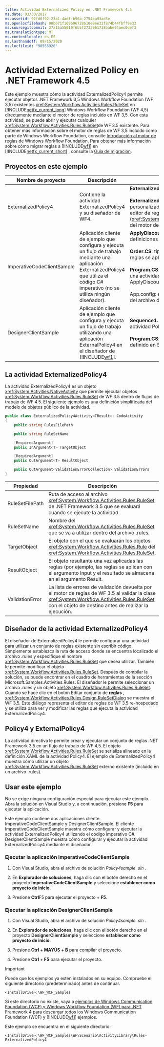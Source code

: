 ```yaml
---
title: Actividad Externalized Policy en .NET Framework 4.5
ms.date: 03/30/2017
ms.assetid: 92fd6f92-23a1-4adf-b96a-2754ea93ad3e
ms.openlocfilehash: 00b671f169696728610e8ee32f874b44fbff9e33
ms.sourcegitcommit: 27a15a55019f6b5f2733961738babe94aec0def3
ms.translationtype: MT
ms.contentlocale: es-ES
ms.lasthandoff: 09/15/2020
ms.locfileid: "90556920"
---
```

# <a name="externalized-policy-activity-in-net-framework-45"></a>Actividad Externalized Policy en .NET Framework 4.5

Este ejemplo muestra cómo la actividad ExternalizedPolicy4 permite ejecutar objetos .NET Framework 3,5 Windows Workflow Foundation (WF 3,5) existentes <xref:System.Workflow.Activities.Rules.RuleSet> en [!INCLUDE[netfx_current_long](../../../../includes/netfx-current-long-md.md)] Windows Workflow Foundation (WF 4,5) directamente mediante el motor de reglas incluido en WF 3,5. Con esta actividad, se puede abrir y ejecutar cualquier <xref:System.Workflow.Activities.Rules.RuleSet>de WF 3.5 existente. Para obtener más información sobre el motor de reglas de WF 3,5 incluido como parte de Windows Workflow Foundation, consulte [Introducción al motor de reglas de Windows Workflow Foundation](/previous-versions/dotnet/articles/aa480193(v=msdn.10)). Para obtener más información sobre cómo migrar reglas a [!INCLUDE[wf1](../../../../includes/wf1-md.md)] en [!INCLUDE[netfx_current_short](../../../../includes/netfx-current-short-md.md)] , consulte la [Guía de migración](../migration-guidance.md).

## <a name="projects-in-this-sample"></a>Proyectos en este ejemplo

|Nombre de proyecto|Descripción|Archivos principales|
|-|-|-|
|ExternalizedPolicy4|Contiene la actividad ExternalizedPolicy4 y su diseñador de WF4.|**ExternalizedPolicy4.CS**: definición de la actividad.<br /><br /> **ExternalizedPolicy4Designer. Xaml**: diseñador personalizado para la actividad ExternalizedPolicy4. Utiliza el editor de reglas (<xref:System.Workflow.Activities.Rules.Design.RuleSetDialog>) del motor de reglas de WF 3.5.|
|ImperativeCodeClientSample|Aplicación cliente de ejemplo que configura y ejecuta un flujo de trabajo mediante una aplicación ExternalizedPolicy4 que utiliza el código C# imperativo (no se utiliza ningún diseñador).|**ApplyDiscount. rules**: archivo con [!INCLUDE[wf1](../../../../includes/wf1-md.md)] definiciones de reglas.<br /><br /> **Order.CS**: tipo que representa un pedido de cliente. Las reglas se aplican a los objetos de este tipo.<br /><br /> **Program.CS**: configura y ejecuta un flujo de trabajo que tiene una actividad Policy4 para aplicar reglas definidas en ApplyDiscount. rules a instancias de objetos order.<br /><br /> App.config: el archivo de configuración con la ruta de acceso del archivo de reglas.|
|DesignerClientSample|Aplicación cliente de ejemplo que configura y ejecuta un flujo de trabajo utilizando una aplicación ExternalPolicy4 en el diseñador de [!INCLUDE[wf1](../../../../includes/wf1-md.md)].|**Sequence1. Xaml**: flujo de trabajo secuencial que utiliza una actividad Policy4 para realizar evaluaciones de reglas.<br /><br /> **Program.CS**: ejecuta una instancia del flujo de trabajo definido en Sequence1. Xaml.|

## <a name="the-externalizedpolicy4-activity"></a>La actividad ExternalizedPolicy4

La actividad ExternalizedPolicy4 es un objeto <xref:System.Activities.NativeActivity> que permite ejecutar objetos <xref:System.Workflow.Activities.Rules.RuleSet> de WF 3.5 dentro de flujos de trabajo de WF 4.5. El siguiente ejemplo es una definición simplificada del modelo de objetos público de la actividad.

```csharp
public class ExternalizedPolicy4Activity<TResult>: CodeActivity
{
    public string RulesFilePath

    public string RuleSetName

    [RequiredArgument]
    public InArgument<T> TargetObject

    [RequiredArgument]
    public OutArgument<T> ResultObject

    public OutArgument<ValidationErrorCollection> ValidationErrors
}
```

|Propiedad|Descripción|
|-|-|
|RuleSetFilePath|Ruta de acceso al archivo <xref:System.Workflow.Activities.Rules.RuleSet> de .NET Framework 3.5 que se evaluará cuando se ejecute la actividad.|
|RuleSetName|Nombre del <xref:System.Workflow.Activities.Rules.RuleSet> que se va a utilizar dentro del archivo .rules.|
|TargetObject|El objeto con el que se evaluarán los objetos <xref:System.Workflow.Activities.Rules.Rule> del <xref:System.Workflow.Activities.Rules.RuleSet>.|
|ResultObject|El objeto resultante una vez aplicadas las reglas (por ejemplo, las reglas se aplican con el argumento Input y el resultado se almacena en el argumento Result.|
|ValidationError|La lista de errores de validación devuelta por el motor de reglas de WF 3.5 al validar la clase <xref:System.Workflow.Activities.Rules.RuleSet> con el objeto de destino antes de realizar la ejecución.|

## <a name="externalizedpolicy4-activity-designer"></a>Diseñador de la actividad ExternalizedPolicy4

El diseñador de ExternalizedPolicy4 le permite configurar una actividad para utilizar un conjunto de reglas existente sin escribir código. Simplemente establezca la ruta de acceso donde se encuentra localizado el archivo .rules y especifique el nombre <xref:System.Workflow.Activities.Rules.RuleSet> que desea utilizar. También le permite modificar el objeto <xref:System.Workflow.Activities.Rules.RuleSet>. Después de compilar la solución, se puede encontrar en el cuadro de herramientas de la sección Microsoft.Samples.Activities.Rules. El diseñador le permite seleccionar un archivo .rules y un objeto <xref:System.Workflow.Activities.Rules.RuleSet>. Cuando se hace clic en el botón Editar conjunto de **reglas** , <xref:System.Workflow.Activities.Rules.Design.RuleSetDialog> se muestra el WF 3,5. Este diálogo representa el editor de reglas de WF 3.5 re-hospedado y se utiliza para ver y modificar las reglas que ejecuta la actividad ExternalizedPolicy4.

## <a name="policy4-and-externalpolicy4"></a>Policy4 y ExternalPolicy4

La actividad directiva le permite crear y ejecutar un conjunto de reglas .NET Framework 3,5 en un flujo de trabajo de WF 4,5. El objeto <xref:System.Workflow.Activities.Rules.RuleSet> se serializa alineado en la definición XAML de la actividad Policy4. El ejemplo de ExternalizedPolicy4 muestra cómo utilizar un objeto <xref:System.Workflow.Activities.Rules.RuleSet> externo existente (incluido en un archivo .rules).

## <a name="use-this-sample"></a>Usar este ejemplo

No se exige ninguna configuración especial para ejecutar este ejemplo. Abra la solución en Visual Studio y, a continuación, presione **F5** para ejecutar la aplicación.

Este ejemplo contiene dos aplicaciones cliente: ImperativeCodeClientSample y DesignerClientSample. El cliente ImperativeCodeClientSample muestra cómo configurar y ejecutar la actividad ExternalizedPolicy4 utilizando el código imperativo C#. DesignerClientSample muestra cómo configurar y ejecutar la actividad ExternalizedPolicy4 mediante el diseñador.

### <a name="run-the-imperativecodeclientsample-application"></a>Ejecutar la aplicación ImperativeCodeClientSample

1. Con Visual Studio, abra el archivo de solución *Policy4sample. sln* .

2. En **Explorador de soluciones**, haga clic con el botón derecho en el proyecto **ImperativeCodeClientSample** y seleccione **establecer como proyecto de inicio**.

3. Presione **Ctrl**F5 para ejecutar el proyecto + **F5**.

### <a name="run-the-designerclientsample-application"></a>Ejecutar la aplicación DesignerClientSample

1. Con Visual Studio, abra el archivo de solución *Policy4sample. sln* .

2. En **Explorador de soluciones**, haga clic con el botón derecho en el proyecto **DesignerClientSample** y seleccione **establecer como proyecto de inicio**.

3. Presione **Ctrl** + **MAYÚS** + **B** para compilar el proyecto.

4. Presione **Ctrl** + **F5** para ejecutar el proyecto.

> [!IMPORTANT]
> Puede que los ejemplos ya estén instalados en su equipo. Compruebe el siguiente directorio (predeterminado) antes de continuar.
>
> `<InstallDrive>:\WF_WCF_Samples`
>
> Si este directorio no existe, vaya a [ejemplos de Windows Communication Foundation (WCF) y Windows Workflow Foundation (WF) para .NET Framework 4](https://www.microsoft.com/download/details.aspx?id=21459) para descargar todos los Windows Communication Foundation (WCF) y [!INCLUDE[wf1](../../../../includes/wf1-md.md)] ejemplos.
>
> Este ejemplo se encuentra en el siguiente directorio:
>
> `<InstallDrive>:\WF_WCF_Samples\WF\Scenario\ActivityLibrary\Rules-ExternalizedPolicy4`
